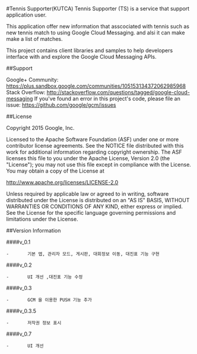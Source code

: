 #Tennis Supporter(KUTCA)
Tennis Supporter (TS) is a service that support application user.

This application offer new information that asscociated with tennis such as new tennis match to using Google Cloud Messaging.
and alsi it can make make a list of matches.

This project contains client libraries and samples to help developers interface with and explore the Google Cloud Messaging APIs.


##Support

Google+ Community: https://plus.sandbox.google.com/communities/105153134372062985968
Stack Overflow: http://stackoverflow.com/questions/tagged/google-cloud-messaging
If you've found an error in this project's code, please file an issue: https://github.com/google/gcm/issues

##License

Copyright 2015 Google, Inc.

Licensed to the Apache Software Foundation (ASF) under one or more contributor license agreements. See the NOTICE file distributed with this work for additional information regarding copyright ownership. The ASF licenses this file to you under the Apache License, Version 2.0 (the "License"); you may not use this file except in compliance with the License. You may obtain a copy of the License at

http://www.apache.org/licenses/LICENSE-2.0

Unless required by applicable law or agreed to in writing, software distributed under the License is distributed on an "AS IS" BASIS, WITHOUT WARRANTIES OR CONDITIONS OF ANY KIND, either express or implied. See the License for the specific language governing permissions and limitations under the License.

##Version Information

####v_0.1		

	-		기본 앱, 관리자 모드, 게시판, 대회정보 이동, 대진표 기능 구현
####v_0.2 	

	-		UI 개선 ,대진표 기능 수정 
####v_0.3 	

	-		GCM 을 이용한 PUSH 기능 추가
####v_0.3.5 

	-		저작권 정보 표시
####v_0.7 	

	-		UI 개선
